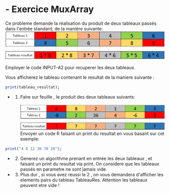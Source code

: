 # - Exercice MuxArray

Ce probleme demande la réalisation du produit de deux tableaux passés dans l'entrée standard, de la manière suivante:
![Alt text](/ressources/exemple2MuxArray.PNG)

Employer le code INPUT-A2 pour recuperer les deux tableaux.

Vous afficherez le tableau contenant le resultat de la maniere suivante : 
```R
print(tableau_resultat);
```


+ 1) Faire sur feuille , le produit des deux tableaux suivants:
<br/><br/>
![Alt text](/ressources/exempleExo1MuxArray.PNG) <br/>
Envoyer un code R faisant un print du resultat en vous basant sur cet exemple:
```R
print("4 6 12 36 78 28");
```


+ 2) Generez un algorithme prenant en entrée les deux tableaux , et faisant un print du resultat via print.
On considere que les tableaux passés en parametre ne sont jamais vide.

+ 3) Plus dur , si vous avez reussi le 2 , on vous demandera d'afficher les elements pairs du tableau TableauRes.
Attention les tableaux peuvent etre vide !
